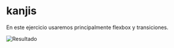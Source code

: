 # kanjis
En este ejercicio usaremos principalmente flexbox y transiciones.

![Resultado](resultado.jpg "Title")
